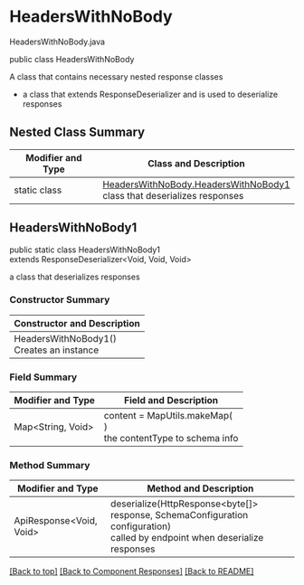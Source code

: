 # HeadersWithNoBody
HeadersWithNoBody.java

public class HeadersWithNoBody

A class that contains necessary nested response classes
- a class that extends ResponseDeserializer and is used to deserialize responses

## Nested Class Summary
| Modifier and Type | Class and Description |
| ----------------- | --------------------- |
| static class | [HeadersWithNoBody.HeadersWithNoBody1](#headerswithnobody1)<br>class that deserializes responses |

## HeadersWithNoBody1
public static class HeadersWithNoBody1<br>
extends ResponseDeserializer<Void, Void, Void>

a class that deserializes responses

### Constructor Summary
| Constructor and Description |
| --------------------------- |
| HeadersWithNoBody1()<br>Creates an instance |

### Field Summary
| Modifier and Type | Field and Description |
| ----------------- | --------------------- |
| Map<String, Void> | content =  MapUtils.makeMap(<br>)<br>the contentType to schema info |

### Method Summary
| Modifier and Type | Method and Description |
| ----------------- | ---------------------- |
| ApiResponse<Void, Void> | deserialize(HttpResponse<byte[]> response, SchemaConfiguration configuration)<br>called by endpoint when deserialize responses |

[[Back to top]](#top) [[Back to Component Responses]](../../../README.md#Component-Responses) [[Back to README]](../../../README.md)
